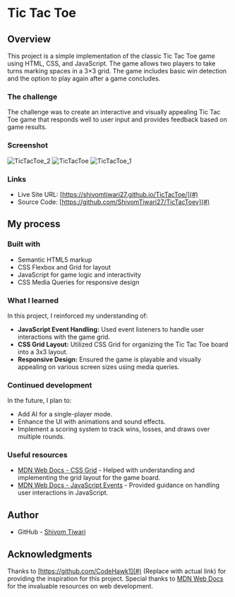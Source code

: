 # Tic Tac Toe

## Overview

This project is a simple implementation of the classic Tic Tac Toe game using HTML, CSS, and JavaScript. The game allows two players to take turns marking spaces in a 3×3 grid. The game includes basic win detection and the option to play again after a game concludes.

### The challenge

The challenge was to create an interactive and visually appealing Tic Tac Toe game that responds well to user input and provides feedback based on game results.

### Screenshot
![TicTacToe_2](https://github.com/user-attachments/assets/9412bc06-5a09-47bf-a17b-e4d550345d32)
![TicTacToe](https://github.com/user-attachments/assets/dcd16e19-07d4-4d4a-bdf3-81c02a35c49e)
![TicTacToe_1](https://github.com/user-attachments/assets/7aa0b726-f269-46ec-89d7-dfeb5956af1d)



### Links

- Live Site URL: [https://shivomtiwari27.github.io/TicTacToe/](#) 
- Source Code: [https://github.com/ShivomTiwari27/TicTacToey](#) 

## My process

### Built with

- Semantic HTML5 markup
- CSS Flexbox and Grid for layout
- JavaScript for game logic and interactivity
- CSS Media Queries for responsive design

### What I learned

In this project, I reinforced my understanding of:

- **JavaScript Event Handling:** Used event listeners to handle user interactions with the game grid.
- **CSS Grid Layout:** Utilized CSS Grid for organizing the Tic Tac Toe board into a 3x3 layout.
- **Responsive Design:** Ensured the game is playable and visually appealing on various screen sizes using media queries.

### Continued development

In the future, I plan to:

- Add AI for a single-player mode.
- Enhance the UI with animations and sound effects.
- Implement a scoring system to track wins, losses, and draws over multiple rounds.

### Useful resources

- [MDN Web Docs - CSS Grid](https://developer.mozilla.org/en-US/docs/Web/CSS/CSS_Grid_Layout) - Helped with understanding and implementing the grid layout for the game board.
- [MDN Web Docs - JavaScript Events](https://developer.mozilla.org/en-US/docs/Web/Events) - Provided guidance on handling user interactions in JavaScript.

## Author

- GitHub - [Shivom Tiwari](https://github.com/ShivomTiwari27)


## Acknowledgments

Thanks to [https://github.com/CodeHawk1](#) (Replace with actual link) for providing the inspiration for this project. Special thanks to [MDN Web Docs](https://developer.mozilla.org/) for the invaluable resources on web development.
